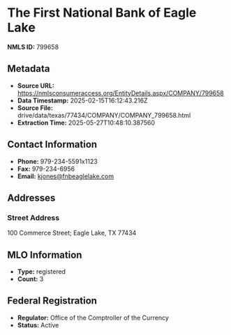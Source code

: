 # The First National Bank of Eagle Lake

**NMLS ID:** 799658

## Metadata
- **Source URL:** https://nmlsconsumeraccess.org/EntityDetails.aspx/COMPANY/799658
- **Data Timestamp:** 2025-02-15T16:12:43.216Z
- **Source File:** drive/data/texas/77434/COMPANY/COMPANY_799658.html
- **Extraction Time:** 2025-05-27T10:48:10.387560

## Contact Information
- **Phone:** 979-234-5591x1123
- **Fax:** 979-234-6956
- **Email:** kjones@fnbeaglelake.com

## Addresses
### Street Address
100 Commerce Street; Eagle Lake, TX 77434

## MLO Information
- **Type:** registered
- **Count:** 3

## Federal Registration
- **Regulator:** Office of the Comptroller of the Currency
- **Status:** Active
